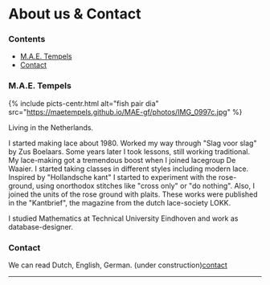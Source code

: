 # About us & Contact
### Contents
* [M.A.E. Tempels](#mae-tempels)
* [Contact](#contact)

### M.A.E. Tempels
{% include picts-centr.html alt="fish pair dia" src="https://maetempels.github.io/MAE-gf/photos/IMG_0997c.jpg" %}

Living in the Netherlands.        

I started making lace about 1980. Worked my way through "Slag voor slag" by Zus Boelaars. Some years later I took lessons, still working traditional.   
My lace-making got a tremendous boost when I joined lacegroup De Waaier. I started taking classes in different styles including modern lace.           
Inspired by "Hollandsche kant" I started to experiment with the rose-ground, using onorthodox stitches like "cross only" or "do nothing". Also, I joined the units of the rose ground with plaits. These works were published in the "Kantbrief", the magazine from the dutch lace-society LOKK.   

I studied Mathematics at Technical University Eindhoven and work as database-designer.    

### Contact
We can read Dutch, English, German. (under construction)<a href="mailto: xxx@yyy">contact</a>

***

[tulp]: https://maetempels.github.io/MAE-gf/photos/IMG_0997c.jpg
